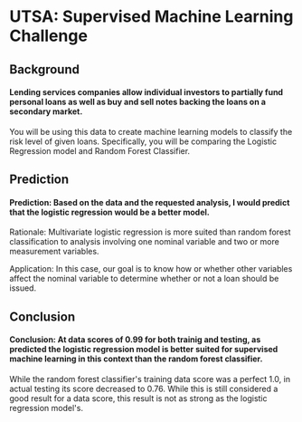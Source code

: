 # UTSA: Supervised Machine Learning Challenge

## Background

#### Lending services companies allow individual investors to partially fund personal loans as well as buy and sell notes backing the loans on a secondary market.

You will be using this data to create machine learning models to classify the risk level of given loans. Specifically, you will be comparing the Logistic Regression model and Random Forest Classifier.

## Prediction

#### Prediction: Based on the data and the requested analysis, I would predict that the logistic regression would be a better model.

Rationale: Multivariate logistic regression is more suited than random forest classification to analysis involving one nominal variable and two or more measurement variables.

Application: In this case, our goal is to know how or whether other variables affect the nominal variable to determine whether or not a loan should be issued.

## Conclusion

#### Conclusion: At data scores of 0.99 for both trainig and testing, as predicted the logistic regression model is better suited for supervised machine learning in this context than the random forest classifier.

While the random forest classifier's training data score was a perfect 1.0, in actual testing its score decreased to 0.76.  While this is still considered a good result for a data score, this result is not as strong as  the logistic regression model's.
